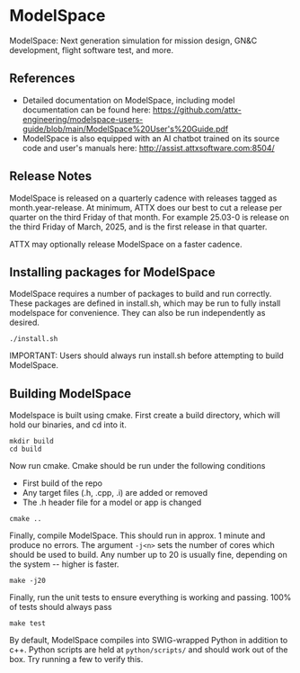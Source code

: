 # ModelSpace
ModelSpace: Next generation simulation for mission design, GN&C development, flight software test, and more.

## References
- Detailed documentation on ModelSpace, including model documentation can be found here: https://github.com/attx-engineering/modelspace-users-guide/blob/main/ModelSpace%20User's%20Guide.pdf
- ModelSpace is also equipped with an AI chatbot trained on its source code and user's manuals here: http://assist.attxsoftware.com:8504/

## Release Notes
ModelSpace is released on a quarterly cadence with releases tagged as month.year-release. At minimum, ATTX does our best to cut a release per quarter on the third Friday of that month. For example 25.03-0 is release on the third Friday of March, 2025, and is the first release in that quarter. 

ATTX may optionally release ModelSpace on a faster cadence.

## Installing packages for ModelSpace
ModelSpace requires a number of packages to build and run correctly. These packages are defined in install.sh, which may be run to fully install modelspace for convenience. They can also be run independently as desired.

```
./install.sh
```

IMPORTANT: Users should always run install.sh before attempting to build ModelSpace.

## Building ModelSpace
Modelspace is built using cmake. First create a build directory, which will hold our binaries, and cd into it.

```
mkdir build
cd build
```

Now run cmake. Cmake should be run under the following conditions
- First build of the repo
- Any target files (.h, .cpp, .i) are added or removed
- The .h header file for a model or app is changed

```
cmake ..
```

Finally, compile ModelSpace. This should run in approx. 1 minute and produce no errors. The argument `-j<n>` sets the number of cores which should be used to build. Any number up to 20 is usually fine, depending on the system -- higher is faster.

```
make -j20
```

Finally, run the unit tests to ensure everything is working and passing. 100% of tests should always pass

```
make test
```

By default, ModelSpace compiles into SWIG-wrapped Python in addition to c++. Python scripts are held at `python/scripts/` and should work out of the box. Try running a few to verify this.